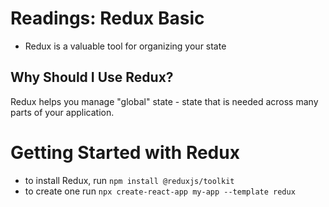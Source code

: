 # Readings: Redux Basic


- Redux is a valuable tool for organizing your state
## Why Should I Use Redux?
Redux helps you manage "global" state - state that is needed across many parts of your application.

# Getting Started with Redux
 - to install Redux, run ` npm install @reduxjs/toolkit `
 - to create one  run ` npx create-react-app my-app --template redux `